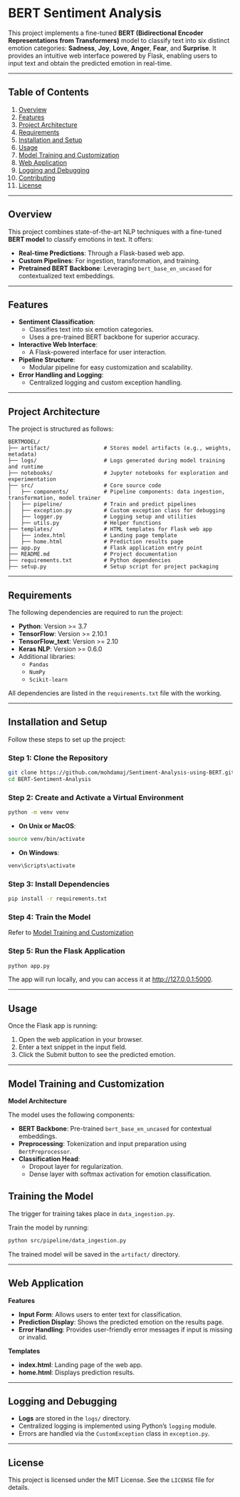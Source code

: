 # **BERT Sentiment Analysis**

This project implements a fine-tuned **BERT (Bidirectional Encoder Representations from Transformers)** model to classify text into six distinct emotion categories: **Sadness**, **Joy**, **Love**, **Anger**, **Fear**, and **Surprise**. It provides an intuitive web interface powered by Flask, enabling users to input text and obtain the predicted emotion in real-time.

---

## **Table of Contents**
1. [Overview](#overview)
2. [Features](#features)
3. [Project Architecture](#project-architecture)
4. [Requirements](#requirements)
5. [Installation and Setup](#installation-and-setup)
6. [Usage](#usage)
7. [Model Training and Customization](#model-training-and-customization)
8. [Web Application](#web-application)
9. [Logging and Debugging](#logging-and-debugging)
10. [Contributing](#contributing)
11. [License](#license)

---

## **Overview**

This project combines state-of-the-art NLP techniques with a fine-tuned **BERT model** to classify emotions in text. It offers:
- **Real-time Predictions**: Through a Flask-based web app.
- **Custom Pipelines**: For ingestion, transformation, and training.
- **Pretrained BERT Backbone**: Leveraging `bert_base_en_uncased` for contextualized text embeddings.

---

## **Features**

- **Sentiment Classification**:
  - Classifies text into six emotion categories.
  - Uses a pre-trained BERT backbone for superior accuracy.
- **Interactive Web Interface**:
  - A Flask-powered interface for user interaction.
- **Pipeline Structure**:
  - Modular pipeline for easy customization and scalability.
- **Error Handling and Logging**:
  - Centralized logging and custom exception handling.

---

## **Project Architecture**

The project is structured as follows:

```plaintext
BERTMODEL/
├── artifact/                 # Stores model artifacts (e.g., weights, metadata)
├── logs/                     # Logs generated during model training and runtime
├── notebooks/                # Jupyter notebooks for exploration and experimentation
├── src/                      # Core source code
│   ├── components/           # Pipeline components: data ingestion, transformation, model trainer
│   ├── pipeline/             # Train and predict pipelines
│   ├── exception.py          # Custom exception class for debugging
│   ├── logger.py             # Logging setup and utilities
│   ├── utils.py              # Helper functions
├── templates/                # HTML templates for Flask web app
│   ├── index.html            # Landing page template
│   ├── home.html             # Prediction results page
├── app.py                    # Flask application entry point
├── README.md                 # Project documentation
├── requirements.txt          # Python dependencies
├── setup.py                  # Setup script for project packaging
```

---

## **Requirements**

The following dependencies are required to run the project:

- **Python**: Version >= 3.7
- **TensorFlow**: Version >= 2.10.1
- **TensorFlow_text**: Version >= 2.10
- **Keras NLP**: Version >= 0.6.0
- Additional libraries: 
  - `Pandas`
  - `NumPy`
  - `Scikit-learn`

All dependencies are listed in the `requirements.txt` file with the working.

---

## **Installation and Setup**

Follow these steps to set up the project:

### **Step 1**: Clone the Repository
```bash
git clone https://github.com/mohdamaj/Sentiment-Analysis-using-BERT.git
cd BERT-Sentiment-Analysis
```

### **Step 2**: Create and Activate a Virtual Environment
```bash
python -m venv venv
```

- **On Unix or MacOS**:
```bash
source venv/bin/activate
```
- **On Windows**:
```bash
venv\Scripts\activate
```

### **Step 3**: Install Dependencies
```bash
pip install -r requirements.txt
```

### **Step 4**: Train the Model

Refer to [Model Training and Customization](#model-training-and-customization)

### **Step 5**: Run the Flask Application
```bash
python app.py
```
The app will run locally, and you can access it at http://127.0.0.1:5000.

---

## **Usage**

Once the Flask app is running:
1. Open the web application in your browser.
2. Enter a text snippet in the input field.
3. Click the Submit button to see the predicted emotion.

---

## **Model Training and Customization**

**Model Architecture**

The model uses the following components:

- **BERT Backbone**: Pre-trained `bert_base_en_uncased` for contextual embeddings.
- **Preprocessing**: Tokenization and input preparation using `BertPreprocessor`.
- **Classification Head**:
  - Dropout layer for regularization.
  - Dense layer with softmax activation for emotion classification.

## **Training the Model**

The trigger for training takes place in `data_ingestion.py`.

Train the model by running:

```bash
python src/pipeline/data_ingestion.py
```
The trained model will be saved in the `artifact/` directory.

---

## **Web Application**

**Features**
- **Input Form**: Allows users to enter text for classification.
- **Prediction Display**: Shows the predicted emotion on the results page.
- **Error Handling**: Provides user-friendly error messages if input is missing or invalid.

**Templates**
- **index.html**: Landing page of the web app.
- **home.html**: Displays prediction results.

---

## **Logging and Debugging**

- **Logs** are stored in the `logs/` directory.
- Centralized logging is implemented using Python’s `logging` module.
- Errors are handled via the `CustomException` class in `exception.py`.

---

## **License**

This project is licensed under the MIT License. See the `LICENSE` file for details.








